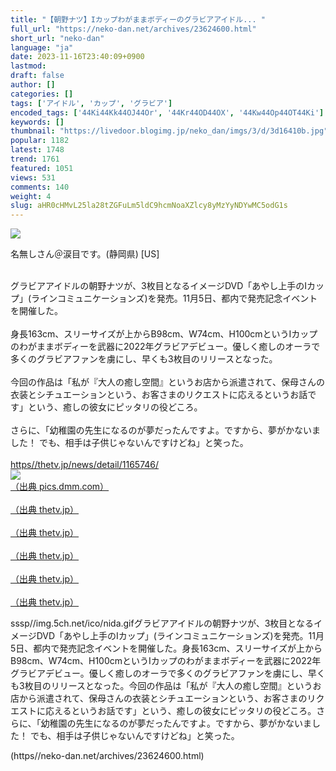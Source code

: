 ```yaml
---
title: "【朝野ナツ】Iカップわがままボディーのグラビアアイドル... "
full_url: "https://neko-dan.net/archives/23624600.html"
short_url: "neko-dan"
language: "ja"
date: 2023-11-16T23:40:09+0900
lastmod: 
draft: false
author: []
categories: []
tags: ['アイドル', 'カップ', 'グラビア']
encoded_tags: ['44Ki44Kk44OJ44Or', '44Kr44OD44OX', '44Kw44Op44OT44Ki']
keywords: []
thumbnail: "https://livedoor.blogimg.jp/neko_dan/imgs/3/d/3d16410b.jpg"
popular: 1182
latest: 1748
trend: 1761
featured: 1051
views: 531
comments: 140
weight: 4
slug: aHR0cHMvL25la28tZGFuLm5ldC9hcmNoaXZlcy8yMzYyNDYwMC5odG1s
---
```


![](https://livedoor.blogimg.jp/neko_dan/imgs/3/d/3d16410b.jpg)

<div><p>名無しさん＠涙目です。(静岡県) [US] </p><br> グラビアアイドルの朝野ナツが、3枚目となるイメージDVD「あやし上手のIカップ」(ラインコミュニケーションズ)を発売。11月5日、都内で発売記念イベントを開催した。 <br> <br> 身長163cm、スリーサイズが上からB98cm、W74cm、H100cmというIカップのわがままボディーを武器に2022年グラビアデビュー。優しく癒しのオーラで多くのグラビアファンを虜にし、早くも3枚目のリリースとなった。 <br> <br> 今回の作品は「私が『大人の癒し空間』というお店から派遣されて、保母さんの衣装とシチュエーションという、お客さまのリクエストに応えるというお話です」という、癒しの彼女にピッタリの役どころ。 <br> <br> さらに、「幼稚園の先生になるのが夢だったんですよ。ですから、夢がかないました！ でも、相手は子供じゃないんですけどね」と笑った。 <br> <br> <a href='https//thetv.jp/news/detail/1165746/' target='_blank'>https//thetv.jp/news/detail/1165746/</a> <br> <a id='img_1_1' class='' target='_blank' href='https//pics.dmm.com/mono/movie/idol/n_691lcdv41230/n_691lcdv41230pl.jpg'><img src='https//livedoor.blogimg.jp/neko_dan/imgs/0/6/06d7b60f.jpg'><br>（出典 pics.dmm.com）<br></a> <br> <a id='img_1_2' class='' target='_blank' href='https//thetv.jp/i/nw/1165746/12351756.jpg'><img src=''><br>（出典 thetv.jp）<br></a> <br> <a id='img_1_3' class='' target='_blank' href='https//thetv.jp/i/nw/1165746/12351748.jpg'><img src=''><br>（出典 thetv.jp）<br></a> <br> <a id='img_1_4' class='' target='_blank' href='https//thetv.jp/i/nw/1165746/12351749.jpg'><img src=''><br>（出典 thetv.jp）<br></a> <br> <a id='img_1_5' class='' target='_blank' href='https//thetv.jp/i/nw/1165746/12351752.jpg'><img src=''><br>（出典 thetv.jp）<br></a> <br> <a id='img_1_6' class='' target='_blank' href='https//thetv.jp/i/nw/1165746/12351754.jpg'><img src=''><br>（出典 thetv.jp）<br></a> <p>sssp//img.5ch.net/ico/nida.gifグラビアアイドルの朝野ナツが、3枚目となるイメージDVD「あやし上手のIカップ」(ラインコミュニケーションズ)を発売。11月5日、都内で発売記念イベントを開催した。身長163cm、スリーサイズが上からB98cm、W74cm、H100cmというIカップのわがままボディーを武器に2022年グラビアデビュー。優しく癒しのオーラで多くのグラビアファンを虜にし、早くも3枚目のリリースとなった。今回の作品は「私が『大人の癒し空間』というお店から派遣されて、保母さんの衣装とシチュエーションという、お客さまのリクエストに応えるというお話です」という、癒しの彼女にピッタリの役どころ。さらに、「幼稚園の先生になるのが夢だったんですよ。ですから、夢がかないました！ でも、相手は子供じゃないんですけどね」と笑った。</p></div>

(https//neko-dan.net/archives/23624600.html)
